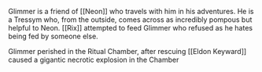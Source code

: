 Glimmer is a friend of [[Neon]] who travels with him in his adventures. He is a Tressym who, from the outside, comes across as incredibly pompous but helpful to Neon. [[Rix]] attempted to feed Glimmer who refused as he hates being fed by someone else.

Glimmer perished in the Ritual Chamber, after rescuing [[Eldon Keyward]] caused a gigantic necrotic explosion in the Chamber